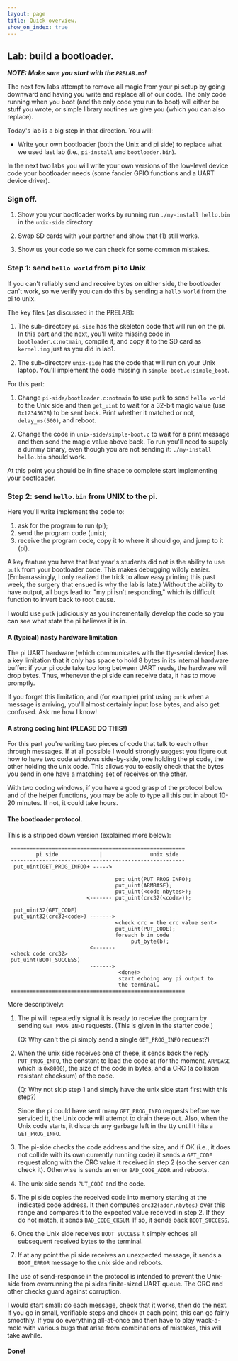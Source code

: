 ```yaml
---
layout: page
title: Quick overview.
show_on_index: true
---
```


## Lab: build a bootloader.

***NOTE: Make sure you start with the `PRELAB.md`!***

The next few labs attempt to remove all magic from your pi setup
by going downward and having you write and replace all of our code.
The only code running when you boot (and the only code you run to boot)
will either be stuff you wrote, or simple library routines we give you
(which you can also replace).

Today's lab is a big step in that direction.  You will:

  - Write your own bootloader (both the Unix and pi side) to replace
     what we used last lab (i.e., `pi-install` and `bootloader.bin`).

In the next two labs you will write your own versions of the low-level
device code your bootloader needs (some fancier GPIO functions and a
UART device driver).

### Sign off.

  1. Show you your bootloader works by running run `./my-install hello.bin` in 
     the `unix-side` directory.

  2. Swap SD cards with your partner and show that (1) still works.

  3. Show us your code so we can check for some common mistakes.

### Step 1: send `hello world` from pi to Unix

If you can't reliably send and receive bytes on either side, the bootloader
can't work, so we verify you can do this by sending a `hello world` from the
pi to unix.

The key files (as discussed in the PRELAB):

  1. The sub-directory `pi-side` has the skeleton code
     that will run on the pi.  In this part and the next, you'll write
     missing code in `bootloader.c:notmain`, compile it, and copy it
     to the SD card as `kernel.img` just as you did in lab1.

  2. The sub-directory `unix-side` has the code that will run on
     your Unix laptop. You'll implement the code missing in
     `simple-boot.c:simple_boot`. 

For this part:

  1. Change `pi-side/bootloader.c:notmain` to use `putk` to
     send `hello world` to the Unix side and then `get_uint` to wait
     for a 32-bit magic value (use `0x12345678`) to be sent back.
     Print whether it matched or not, `delay_ms(500)`, and reboot.

  2. Change the code in `unix-side/simple-boot.c` to wait for a
     print message and then send the magic value above back.  To run 
     you'll need to supply a dummy binary, even though you are not 
     sending it:  `./my-install hello.bin` should work.

At this point you should be in fine shape to complete start implementing
your bootloader.

### Step 2: send `hello.bin` from UNIX to the pi.

Here you'll write implement the code to:
  1. ask for the program to run (pi);
  2. send the program code (unix);
  3. receive the program code, copy it to where it should go, and jump to it (pi).

A key feature you have that last year's students did not is the
ability to use `putk` from your bootloader code.   This makes debugging
wildly easier.  (Embarrassingly, I only realized the trick to allow easy
printing this past week, the surgery that ensued is why the lab is late.)
Without the ability to have output, all bugs lead to: "my pi isn't
responding," which is difficult function to invert back to root cause.

I would use `putk` judiciously as you incrementally develop the code so
you can see what state the pi believes it is in.

#### A (typical) nasty hardware limitation

The pi UART hardware (which communicates with the tty-serial device) has
a key limitation that it only has space to hold 8 bytes in its internal
hardware buffer:  if your pi code take too long between UART reads, the
hardware will drop bytes.   Thus, whenever the pi side can receive data,
it has to move promptly.

If you forget this limitation, and (for example) print using `putk`
when a message is arriving, you'll almost certainly input lose bytes,
and also get confused.  Ask me how I know!

#### A strong coding hint (PLEASE DO THIS!)

For this part you're writing two pieces of code that talk to each other
through messages.  If at all possible I would strongly suggest you figure
out how to have two code windows side-by-side, one holding the pi code,
the other holding the unix code.  This allows you to easily check that
the bytes you send in one have a matching set of receives on the other.

With two coding windows, if you have a good grasp of the protocol below
and of the helper functions, you may be able to type all this out in
about 10-20 minutes.  If not, it could take hours.

#### The bootloader protocol.

This is a stripped down version (explained more below):

     =======================================================
             pi side             |               unix side
     -------------------------------------------------------
      put_uint(GET_PROG_INFO)+ ----->

                                      put_uint(PUT_PROG_INFO);
                                      put_uint(ARMBASE);
                                      put_uint(<code nbytes>);
                             <------- put_uint(crc32(<code>));

      put_uint32(GET_CODE)
      put_uint32(crc32<code>) ------->
                                      <check crc = the crc value sent>
                                      put_uint(PUT_CODE);
                                      foreach b in code
                                           put_byte(b);
                              <-------
     <check code crc32>
     put_uint(BOOT_SUCCESS)
                              ------->
                                       <done!>
                                       start echoing any pi output to 
                                       the terminal.
     =======================================================

More descriptively:

  1. The pi will repeatedly signal it is ready to receive the program by 
     sending `GET_PROG_INFO` requests.  (This is given in the starter code.)

     (Q: Why can't the pi simply send a single `GET_PROG_INFO` request?)

  2. When the unix side receives one of these, it sends back the reply
     `PUT_PROG_INFO`, the constant to load the code at (for the moment,
     `ARMBASE` which is `0x8000`), the size of the code in bytes,  and
     a CRC (a collision resistant checksum) of the code.  

     (Q: Why not skip step 1 and simply have the unix side start first
     with this step?)

     Since the pi could have sent many `GET_PROG_INFO` requests before
     we serviced it,  the Unix code will attempt to drain these out.
     Also, when the Unix code starts, it discards any garbage left in
     the tty until it hits a `GET_PROG_INFO`.

  3. The pi-side checks the code address and the size, and if OK (i.e.,
     it does not collide with its own currently running code) it sends a
     `GET_CODE` request along with the CRC value it received in step
     2 (so the server can check it).  Otherwise is sends an error
     `BAD_CODE_ADDR` and reboots.

  4. The unix side sends `PUT_CODE` and the code.

  5. The pi side copies the received code into memory starting at the
     indicated code address.  It then computes `crc32(addr,nbytes)`
     over this range and compares it to the expected value received in
     step 2.  If they do not match, it sends `BAD_CODE_CKSUM`.  If so,
     it sends back `BOOT_SUCCESS`.

  6. Once the Unix side receives `BOOT_SUCCESS` it simply echoes all
     subsequent received bytes to the terminal.

  7. If at any point the pi side receives an unexpected message, it
     sends a `BOOT_ERROR` message to the unix side and reboots.

The use of send-response in the protocol is intended to prevent the
Unix-side from overrunning the pi sides finite-sized UART queue.
The CRC and other checks guard against corruption.

I would start small: do each message, check that it works, then do
the next.  If you go in small, verifiable steps and check at each point,
this can go fairly smoothly.  If you do everything all-at-once and then
have to play wack-a-mole with various bugs that arise from combinations
of mistakes, this will take awhile.

#### Done!
